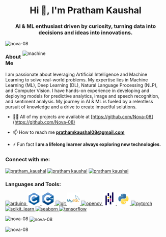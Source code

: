 <h1 align="center">Hi 👋, I'm Pratham Kaushal</h1>
<h3 align="center">AI & ML enthusiast driven by curiosity, turning data into decisions and ideas into innovations.</h3> 

<p align="left"> <img src="https://komarev.com/ghpvc/?username=nova-08&label=Profile%20views&color=0e75b6&style=flat" alt="nova-08" /> </p> 
<img align="right" alt="machine" width="450" src="https://images.squarespace-cdn.com/content/v1/5feb53185d3dab691b47361b/1609930650139-9NRI63XUJ29Y7E9LEA9G/12eca-machine-learning.gif">


<h3>About Me</h3>
<p align="left">I am passionate about leveraging Artificial Intelligence and Machine Learning to solve real-world problems. My expertise lies in Machine Learning (ML), Deep Learning (DL), Natural Language Processing (NLP), and Computer Vision. I have hands-on experience in developing and deploying models for predictive analytics, image and speech recognition, and sentiment analysis. My journey in AI & ML is fueled by a relentless pursuit of knowledge and a drive to create impactful solutions.</p>

- 👨‍💻 All of my projects are available at [https://github.com/Nova-08](https://github.com/Nova-08)

- 📫 How to reach me **prathamkaushal08@gmail.com**

- ⚡ Fun fact **I am a lifelong learner always exploring new technologies.**

<h3 align="left">Connect with me:</h3>
<p align="left">
<a href="https://linkedin.com/in/pratham_kaushal" target="blank"><img align="center" src="https://raw.githubusercontent.com/rahuldkjain/github-profile-readme-generator/master/src/images/icons/Social/linked-in-alt.svg" alt="pratham_kaushal" height="30" width="40" /></a>
<a href="https://kaggle.com/pratham kaushal" target="blank"><img align="center" src="https://raw.githubusercontent.com/rahuldkjain/github-profile-readme-generator/master/src/images/icons/Social/kaggle.svg" alt="pratham kaushal" height="30" width="40" /></a>
<a href="https://www.leetcode.com/pratham kaushal" target="blank"><img align="center" src="https://raw.githubusercontent.com/rahuldkjain/github-profile-readme-generator/master/src/images/icons/Social/leet-code.svg" alt="pratham kaushal" height="30" width="40" /></a>
</p>

<h3 align="left">Languages and Tools:</h3>
<p align="left"> 
  <a href="https://www.arduino.cc/" target="_blank" rel="noreferrer"> <img src="https://cdn.worldvectorlogo.com/logos/arduino-1.svg" alt="arduino" width="40" height="40"/> </a> 
  <a href="https://www.cprogramming.com/" target="_blank" rel="noreferrer"> <img src="https://raw.githubusercontent.com/devicons/devicon/master/icons/c/c-original.svg" alt="c" width="40" height="40"/> </a> 
  <a href="https://www.w3schools.com/cpp/" target="_blank" rel="noreferrer"> <img src="https://raw.githubusercontent.com/devicons/devicon/master/icons/cplusplus/cplusplus-original.svg" alt="cplusplus" width="40" height="40"/> </a> 
  <a href="https://git-scm.com/" target="_blank" rel="noreferrer"> <img src="https://www.vectorlogo.zone/logos/git-scm/git-scm-icon.svg" alt="git" width="40" height="40"/> </a> 
  <a href="https://www.mysql.com/" target="_blank" rel="noreferrer"> <img src="https://raw.githubusercontent.com/devicons/devicon/master/icons/mysql/mysql-original-wordmark.svg" alt="mysql" width="40" height="40"/> </a> 
  <a href="https://opencv.org/" target="_blank" rel="noreferrer"> <img src="https://www.vectorlogo.zone/logos/opencv/opencv-icon.svg" alt="opencv" width="40" height="40"/> </a> 
  <a href="https://pandas.pydata.org/" target="_blank" rel="noreferrer"> <img src="https://raw.githubusercontent.com/devicons/devicon/2ae2a900d2f041da66e950e4d48052658d850630/icons/pandas/pandas-original.svg" alt="pandas" width="40" height="40"/> </a> 
  <a href="https://www.python.org" target="_blank" rel="noreferrer"> <img src="https://raw.githubusercontent.com/devicons/devicon/master/icons/python/python-original.svg" alt="python" width="40" height="40"/> </a> 
  <a href="https://pytorch.org/" target="_blank" rel="noreferrer"> <img src="https://www.vectorlogo.zone/logos/pytorch/pytorch-icon.svg" alt="pytorch" width="40" height="40"/> </a> 
  <a href="https://scikit-learn.org/" target="_blank" rel="noreferrer"> <img src="https://upload.wikimedia.org/wikipedia/commons/0/05/Scikit_learn_logo_small.svg" alt="scikit_learn" width="40" height="40"/> </a> 
  <a href="https://seaborn.pydata.org/" target="_blank" rel="noreferrer"> <img src="https://seaborn.pydata.org/_images/logo-mark-lightbg.svg" alt="seaborn" width="40" height="40"/> </a> 
  <a href="https://www.tensorflow.org" target="_blank" rel="noreferrer"> <img src="https://www.vectorlogo.zone/logos/tensorflow/tensorflow-icon.svg" alt="tensorflow" width="40" height="40"/> </a> 
</p>

<p><img align="left" src="https://github-readme-stats.vercel.app/api/top-langs?username=nova-08&show_icons=true&locale=en&layout=compact" alt="nova-08" /></p>

<p>&nbsp;<img align="center" src="https://github-readme-stats.vercel.app/api?username=nova-08&show_icons=true&locale=en" alt="nova-08" /></p>

<p><img align="center" src="https://github-readme-streak-stats.herokuapp.com/?user=nova-08&" alt="nova-08" /></p>

